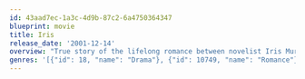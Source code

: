 ```yaml
---
id: 43aad7ec-1a3c-4d9b-87c2-6a4750364347
blueprint: movie
title: Iris
release_date: '2001-12-14'
overview: "True story of the lifelong romance between novelist Iris Murdoch and her husband John Bayley, from their student days through her battle with Alzheimer's disease."
genres: '[{"id": 18, "name": "Drama"}, {"id": 10749, "name": "Romance"}]'
---
```

